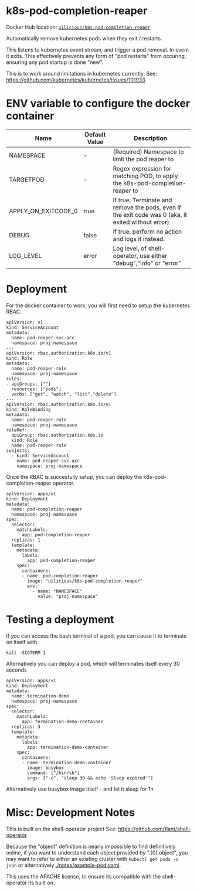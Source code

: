 # k8s-pod-completion-reaper

Docker Hub location: [`uilicious/k8s-pod-completion-reaper`](https://hub.docker.com/repository/docker/uilicious/k8s-pod-completion-reaper/general)

Automatically remove kubernetes pods when they exit / restarts.

This listens to kubernetes event stream, and trigger a pod removal. In event it exits.
This effectively prevents any form of "pod restarts" from occuring, ensuring any pod startup is done "new".

This is to work around limitations in kubernetes currently.
See: https://github.com/kubernetes/kubernetes/issues/101933

# ENV variable to configure the docker container

| Name                | Default Value | Description                                                                                        |
|---------------------|---------------|----------------------------------------------------------------------------------------------------|
| NAMESPACE           | -             | (Required) Namespace to limit the pod reaper to                                                    |
| TARGETPOD           | -             | Regex expression for matching POD, to apply the k8s-pod-completion-reaper to                       |
| APPLY_ON_EXITCODE_0 | true          | If true, Terminate and remove the pods, even if the exit code was 0 (aka, it exited without error) |
| DEBUG               | false         | If true, perform no action and logs it instead.                                                    |
| LOG_LEVEL           | error         | Log level, of shell-operator, use either "debug","info" or "error"                                 |

# Deployment

For the docker container to work, you will first need to setup the kubernetes RBAC.

```
apiVersion: v1
kind: ServiceAccount
metadata:
  name: pod-reaper-svc-acc
  namespace: proj-namespace
---
apiVersion: rbac.authorization.k8s.io/v1
kind: Role
metadata:
  name: pod-reaper-role
  namespace: proj-namespace
rules:
- apiGroups: [""]
  resources: ["pods"]
  verbs: ["get", "watch", "list","delete"]
---
apiVersion: rbac.authorization.k8s.io/v1
kind: RoleBinding
metadata:
  name: pod-reaper-role
  namespace: proj-namespace
roleRef:
  apiGroup: rbac.authorization.k8s.io
  kind: Role
  name: pod-reaper-role
subjects:
  - kind: ServiceAccount
    name: pod-reaper-svc-acc
    namespace: proj-namespace
```

Once the RBAC is succesfully setup, you can deploy the k8s-pod-completion-reaper operator.

```
apiVersion: apps/v1
kind: Deployment
metadata:
  name: pod-completion-reaper
  namespace: proj-namespace
spec:
  selector:
    matchLabels:
      app: pod-completion-reaper
  replicas: 1
  template:
    metadata:
      labels:
        app: pod-completion-reaper
    spec:
      containers:
      - name: pod-completion-reaper
        image: "uilicious/k8s-pod-completion-reaper"
        env: 
          - name: "NAMESPACE"
            value: "proj-namespace"
```

# Testing a deployment

If you can access the bash terminal of a pod, you can cause it to terminate on itself with 

```
kill -SIGTERM 1
```

Alternatively you can deploy a pod, which will terminates itself every 30 seconds

```
apiVersion: apps/v1
kind: Deployment
metadata:
  name: termination-demo
  namespace: proj-namespace
spec:
  selector:
    matchLabels:
      app: termination-demo-container
  replicas: 3
  template:
    metadata:
      labels:
        app: termination-demo-container
    spec:
      containers:
      - name: termination-demo-container
        image: busybox
        command: ["/bin/sh"]
        args: ["-c", "sleep 30 && echo 'Sleep expired'"]
```

Alternatively use busybox image itself - and let it sleep for 1h

# Misc: Development Notes

This is built on the shell-operator project
See: https://github.com/flant/shell-operator

Because the "object" definition is nearly impossible to find definitively online, if you want to understand each
object provided by ".[0].object", you may want to refer to either an existing cluster with `kubectl get pods -o json`
or alternatively [./notes/example-pod.yaml](./notes/example-pod.yaml).

This uses the APACHE license, to ensure its compatible with the shell-operator its built on.
